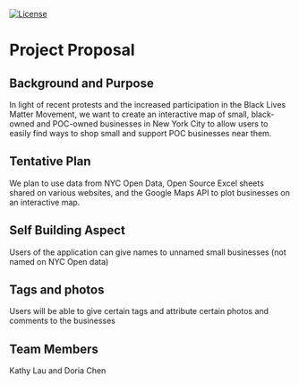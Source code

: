 [![License](https://img.shields.io/github.com/KathyLau/COMS4995t?style=plastic&color=red)](https://github.com/KathyLau/COMS4995/blob/master/LICENSE)

# Project Proposal

## Background and Purpose
In light of recent protests and the increased participation in the Black Lives Matter Movement, we want to create an interactive map of small, black-owned and POC-owned businesses in New York City to allow users to easily find ways to shop small and support POC businesses near them.

## Tentative Plan
We plan to use data from NYC Open Data, Open Source Excel sheets shared on various websites, and the Google Maps API to plot businesses on an interactive map.

## Self Building Aspect
Users of the application can give names to unnamed small businesses (not named on NYC Open data)

## Tags and photos
Users will be able to give certain tags and attribute certain photos and comments to the businesses

## Team Members
Kathy Lau and Doria Chen

